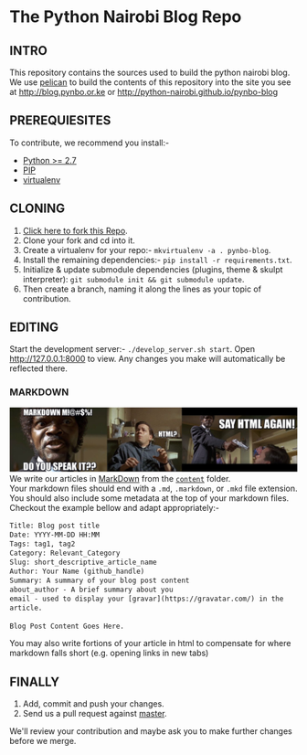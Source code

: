 The Python Nairobi Blog Repo
==========

## INTRO
This repository contains the sources used to build the python nairobi blog.
We use [pelican](http://docs.getpelican.com) to build the contents of this repository 
into the site you see at http://blog.pynbo.or.ke or http://python-nairobi.github.io/pynbo-blog

## PREREQUIESITES
To contribute, we recommend you install:-

- [Python >= 2.7](https://www.python.org/download/releases/2.7) 
- [PIP]("http://www.pip-installer.org/en/latest/installing.html)
- [virtualenv](http://www.virtualenv.org/en/latest/virtualenv.html) 

## CLONING
1. <a href="https://github.com/Python-Nairobi/pynbo-blog/fork" target="_blank">Click here to fork this Repo</a>.
2. Clone your fork and cd into it.
3. Create a virtualenv for your repo:- `mkvirtualenv -a . pynbo-blog`.
4. Install the remaining dependencies:- `pip install -r requirements.txt`.
5. Initialize & update submodule dependencies (plugins, theme & skulpt interpreter): `git submodule init && git submodule update`.
6. Then create a branch, naming it along the lines as your topic of contribution.

## EDITING
Start the development server:- `./develop_server.sh start`. Open http://127.0.0.1:8000 to view.
Any changes you make will automatically be reflected there.


### MARKDOWN
![Markdown, do you speak it?](content/img/markdown!%20do%20you%20speak%20it%3F.jpg)  
We write our articles in [MarkDown](https://github.com/adam-p/markdown-here/wiki/Markdown-Cheatsheet)
from the [`content`](content/) folder.  
Your markdown files should end with a `.md`, `.markdown`, or `.mkd` file extension. 
You should also include some metadata at the top of your markdown files.  
Checkout the example bellow and adapt appropriately:-  

```
Title: Blog post title
Date: YYYY-MM-DD HH:MM
Tags: tag1, tag2
Category: Relevant_Category
Slug: short_descriptive_article_name
Author: Your Name (github_handle)
Summary: A summary of your blog post content
about_author - A brief summary about you
email - used to display your [gravar](https://gravatar.com/) in the article.

Blog Post Content Goes Here.
```
You may also write fortions of your article in html to compensate for where markdown falls short 
(e.g. opening links in new tabs)

## FINALLY
1. Add, commit and push your changes.
2. Send us a pull request against [master](https://github.com/Python-Nairobi/pynbo-blog/tree/master).

We'll review your contribution and maybe ask you to make further changes before we merge.
